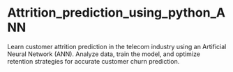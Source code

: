 # Attrition_prediction_using_python_ANN
Learn customer attrition prediction in the telecom industry using an Artificial Neural Network (ANN). Analyze data, train the model, and optimize retention strategies for accurate customer churn prediction.
